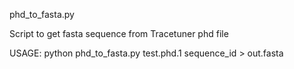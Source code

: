 phd_to_fasta.py

Script to get fasta sequence from Tracetuner phd file

USAGE:   python    phd_to_fasta.py    test.phd.1 sequence_id   >   out.fasta

